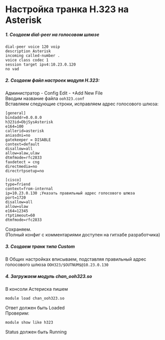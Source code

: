 # Настройка транка H.323 на Asterisk
##### 1. Создаем dial-peer на голосовом шлюзе

    dial-peer voice 120 voip
    description Asterisk
    incoming called-number .
    voice class codec 1
    session target ipv4:10.23.0.120
    no vad

##### 2. Создаем файл настроек модуля H.323:

Администратор - Config Edit - +Add New File  
Вводим название файла `ooh323.conf`  
Вставляем следующие строки, исправляем адрес голосового шлюза:

    [general]
    bindaddr=0.0.0.0
    h323id=ObjSysAsterisk
    e164=100
    callerid=asterisk
    aniasdni=no
    gatekeeper = DISABLE
    context=default
    disallow=all
    allow=alaw,ulaw
    dtmfmode=rfc2833
    faxdetect = cng
    directmedia=no
    directrtpsetup=no

    [cisco]
    type=friend
    context=from-internal
    ip=10.23.0.130 ;Указать правильный адрес голосового шлюза
    port=1720
    disallow=all
    allow=ulaw
    e164=12345
    rtptimeout=60
    dtmfmode=rfc2833

Сохраняем.  
(Полный конфиг с комментариями доступен на гитхабе разработчика)

##### 3. Создаем транк типа Custom
В Общих настройках вписываем, подставляя правильный адрес голосового шлюза
    `OOH323/$OUTNUM$@10.23.0.130`

##### 4. Загружаем модуль chan_ooh323.so
В консоли Астериска пишем

    module load chan_ooh323.so

Ответ должен быть Loaded  
Проверим:

    module show like h323

Status должен быть Running


